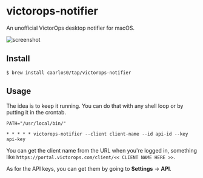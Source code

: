 # victorops-notifier

An unofficial VictorOps desktop notifier for macOS.

![screenshot](https://user-images.githubusercontent.com/245435/27312110-5d166c46-553c-11e7-9133-49c70df34f9a.png)


## Install

```console
$ brew install caarlos0/tap/victorops-notifier
```

## Usage

The idea is to keep it running. You can do that with any shell loop or
by putting it in the crontab.

```crontab
PATH="/usr/local/bin/"

* * * * * victorops-notifier --client client-name --id api-id --key api-key
```

You can get the client name from the URL when you're logged in, something like
`https://portal.victorops.com/client/<< CLIENT NAME HERE >>`.

As for the API keys, you can get them by going to **Settings** -> **API**.

